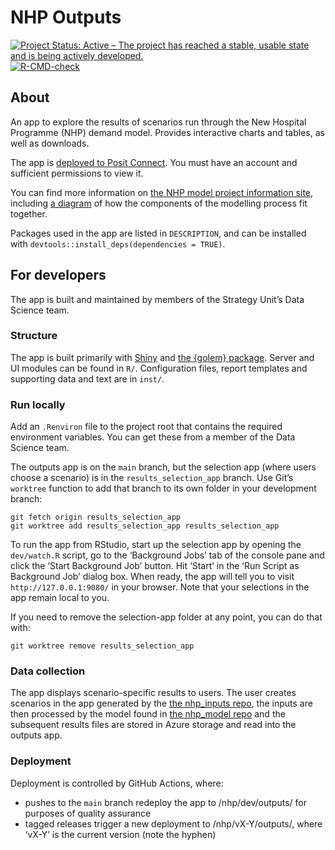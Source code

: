 
<!-- README.md is generated from README.Rmd. Please edit that file -->

# NHP Outputs

<!-- badges: start -->

[![Project Status: Active – The project has reached a stable, usable
state and is being actively
developed.](https://www.repostatus.org/badges/latest/active.svg)](https://www.repostatus.org/#active)
[![R-CMD-check](https://github.com/The-Strategy-Unit/nhp_outputs/actions/workflows/R-CMD-check.yaml/badge.svg)](https://github.com/The-Strategy-Unit/nhp_outputs/actions/workflows/R-CMD-check.yaml)
<!-- badges: end -->

## About

An app to explore the results of scenarios run through the New Hospital
Programme (NHP) demand model. Provides interactive charts and tables, as
well as downloads.

The app is [deployed to Posit
Connect](https://connect.strategyunitwm.nhs.uk/nhp/outputs/). You must
have an account and sufficient permissions to view it.

You can find more information on [the NHP model project information
site](https://connect.strategyunitwm.nhs.uk/nhp/project_information/),
including [a
diagram](https://connect.strategyunitwm.nhs.uk/nhp/project_information/project_plan_and_summary/components-overview.html)
of how the components of the modelling process fit together.

Packages used in the app are listed in `DESCRIPTION`, and can be
installed with `devtools::install_deps(dependencies = TRUE)`.

## For developers

The app is built and maintained by members of the Strategy Unit’s Data
Science team.

### Structure

The app is built primarily with [Shiny](https://shiny.posit.co/) and
[the {golem} package](https://thinkr-open.github.io/golem/). Server and
UI modules can be found in `R/`. Configuration files, report templates
and supporting data and text are in `inst/`.

### Run locally

Add an `.Renviron` file to the project root that contains the required
environment variables. You can get these from a member of the Data
Science team.

The outputs app is on the `main` branch, but the selection app (where
users choose a scenario) is in the `results_selection_app` branch. Use
Git’s `worktree` function to add that branch to its own folder in your
development branch:

    git fetch origin results_selection_app
    git worktree add results_selection_app results_selection_app

To run the app from RStudio, start up the selection app by opening the
`dev/watch.R` script, go to the ‘Background Jobs’ tab of the console
pane and click the ‘Start Background Job’ button. Hit ‘Start’ in the
‘Run Script as Background Job’ dialog box. When ready, the app will tell
you to visit `http://127.0.0.1:9080/` in your browser. Note that your
selections in the app remain local to you.

If you need to remove the selection-app folder at any point, you can do
that with:

    git worktree remove results_selection_app 

### Data collection

The app displays scenario-specific results to users. The user creates
scenarios in the app generated by the [the nhp_inputs
repo](https://github.com/The-Strategy-Unit/nhp_inputs), the inputs are
then processed by the model found in [the nhp_model
repo](https://github.com/The-Strategy-Unit/nhp_data) and the subsequent
results files are stored in Azure storage and read into the outputs app.

### Deployment

Deployment is controlled by GitHub Actions, where:

- pushes to the `main` branch redeploy the app to /nhp/dev/outputs/ for
  purposes of quality assurance
- tagged releases trigger a new deployment to /nhp/vX-Y/outputs/, where
  ‘vX-Y’ is the current version (note the hyphen)
